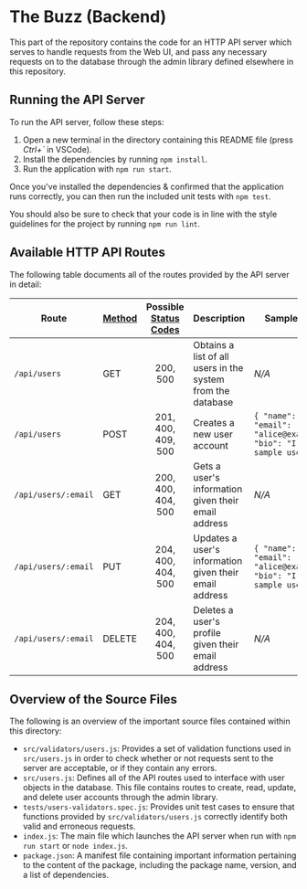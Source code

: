 # The Buzz (Backend)

This part of the repository contains the code for an HTTP API server
which serves to handle requests from the Web UI,
and pass any necessary requests on to the database
through the admin library defined elsewhere in this repository.

## Running the API Server

To run the API server, follow these steps:

1. Open a new terminal in the directory containing this README file
(press *Ctrl+\`* in VSCode).
2. Install the dependencies by running `npm install`.
3. Run the application with `npm run start`.

Once you've installed the dependencies
& confirmed that the application runs correctly,
you can then run the included unit tests with `npm test`.

You should also be sure to check that your code is in line
with the style guidelines for the project by running `npm run lint`.

## Available HTTP API Routes

The following table documents all of the routes provided
by the API server in detail:

| **Route** | **[Method](https://www.restapitutorial.com/lessons/httpmethods.html)** | **Possible [Status Codes](https://developer.mozilla.org/en-US/docs/Web/HTTP/Status)** | **Description** | **Sample Request** | **Sample Response** |
|---|---|:---:|---|---|---|
| `/api/users` | GET | 200, 500 | Obtains a list of all users in the system from the database | *N/A* | `[ { "email": "alice@example.com","name": "Alice" }, { "email": "bob@example.com", "name": "Bob" } ]` |
| `/api/users` | POST | 201, 400, 409, 500 | Creates a new user account | `{ "name": "Alice", "email": "alice@example.com", "bio": "I am a sample user!" }` | User alice@example.com created |
| `/api/users/:email` | GET | 200, 400, 404, 500 | Gets a user's information given their email address | *N/A* | `{ "name": "Alice", "email": "alice@example.com", "bio": "I am a sample user!" }` |
| `/api/users/:email` | PUT | 204, 400, 404, 500 | Updates a user's information given their email address | `{ "name": "Alice", "email": "alice@example.com", "bio": "I am a sample user!" }` | *N/A* |
| `/api/users/:email` | DELETE | 204, 400, 404, 500 | Deletes a user's profile given their email address | *N/A* | *N/A* |

## Overview of the Source Files

The following is an overview of the important source files contained
within this directory:

- `src/validators/users.js`: Provides a set of validation functions
used in `src/users.js` in order to check whether or not requests
sent to the server are acceptable, or if they contain any errors.
- `src/users.js`: Defines all of the API routes used to interface
with user objects in the database.
This file contains routes to create, read, update, and delete
user accounts through the admin library.
- `tests/users-validators.spec.js`: Provides unit test cases
to ensure that functions provided by `src/validators/users.js`
correctly identify both valid and erroneous requests. 
- `index.js`: The main file which launches the API server
when run with `npm run start` or `node index.js`.
- `package.json`: A manifest file containing important information
pertaining to the content of the package, including the package
name, version, and a list of dependencies.
